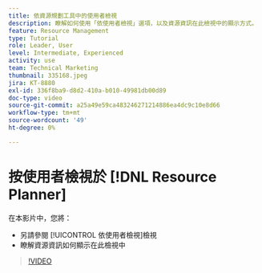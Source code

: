 ```yaml
---
title: 依資源規劃工具中的使用者檢視
description: 瞭解如何使用「依使用者檢視」選項，以及資源資訊在此檢視中的顯示方式。
feature: Resource Management
type: Tutorial
role: Leader, User
level: Intermediate, Experienced
activity: use
team: Technical Marketing
thumbnail: 335168.jpeg
jira: KT-8880
exl-id: 336f8ba9-d8d2-410a-b010-49981db00d89
doc-type: video
source-git-commit: a25a49e59ca483246271214886ea4dc9c10e8d66
workflow-type: tm+mt
source-wordcount: '49'
ht-degree: 0%

---
```


# 按使用者檢視於 [!DNL Resource Planner]

在本影片中，您將：

* 另請參閱 [!UICONTROL 依使用者檢視]檢視
* 瞭解資源資訊如何顯示在此檢視中


>[!VIDEO](https://video.tv.adobe.com/v/335168/?quality=12&learn=on)
